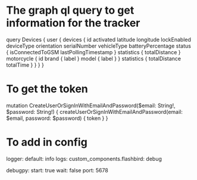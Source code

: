 


# The graph ql query to get information for the tracker

query Devices {
  user {
    devices {
      id
      activated
      latitude
      longitude
      lockEnabled
      deviceType
      orientation
      serialNumber
      vehicleType
      batteryPercentage
      status {
        isConnectedToGSM
        lastPollingTimestamp
      }
      statistics {
        totalDistance
      }
      motorcycle {
        id
        brand {
          label
        }
        model {
          label
        }
      }
      statistics {
        totalDistance
        totalTime
      }
    }
  }
}


# To get the token

mutation CreateUserOrSignInWithEmailAndPassword($email: String!, $password: String!) {
  createUserOrSignInWithEmailAndPassword(email: $email, password: $password) {
    token
  }
}



# To add in config

logger:
    default: info
    logs:
        custom_components.flashbird: debug

debugpy:
  start: true
  wait: false
  port: 5678
